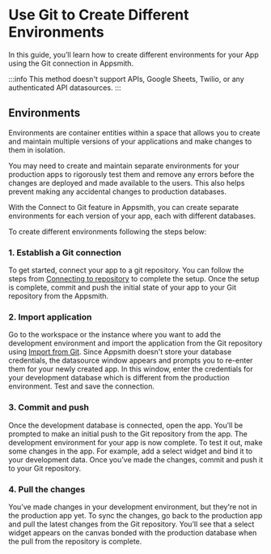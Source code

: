 # Use Git to Create Different Environments

In this guide, you’ll learn how to create different environments for your App using the Git connection in Appsmith.

:::info
This method doesn't support APIs, Google Sheets, Twilio, or any authenticated API datasources.
:::

## Environments
Environments are container entities within a space that allows you to create and maintain multiple versions of your applications and make changes to them in isolation.

You may need to create and maintain separate environments for your production apps to rigorously test them and remove any errors before the changes are deployed and made available to the users. This also helps prevent making any accidental changes to production databases.  

With the Connect to Git feature in Appsmith, you can create separate environments for each version of your app, each with different databases.

To create different environments following the steps below:

### 1. Establish a Git connection

To get started, connect your app to a git repository. You can follow the steps from [Connecting to repository](/advanced-concepts/git-workflow/connecting-to-git-repository) to complete the setup.
Once the setup is complete, commit and push the initial state of your app to your Git repository from the Appsmith.

### 2. Import application

Go to the workspace or the instance where you want to add the development environment and import the application from the Git repository using [Import from Git](/advanced-concepts/git-workflow/import-from-repository). Since Appsmith doesn't store your database credentials, the datasource window appears and prompts you to re-enter them for your newly created app. In this window, enter the credentials for your development database which is different from the production environment. Test and save the connection.

### 3. Commit and push

Once the development database is connected, open the app. You’ll be prompted to make an initial push to the Git repository from the app.
The development environment for your app is now complete. To test it out, make some changes in the app. For example, add a select widget and bind it to your development data. Once you’ve made the changes, commit and push it to your Git repository.

### 4. Pull the changes

You’ve made changes in your development environment, but they're not in the production app yet. To sync the changes, go back to the production app and pull the latest changes from the Git repository. You’ll see that a select widget appears on the canvas bonded with the production database when the pull from the repository is complete.
